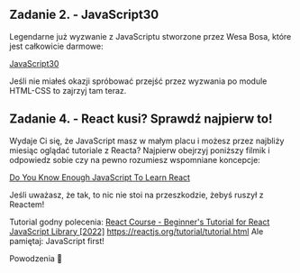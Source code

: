 ## Zadanie 2. - JavaScript30

Legendarne już wyzwanie z JavaScriptu stworzone przez Wesa Bosa, które jest całkowicie darmowe:

[JavaScript30](https://javascript30.com/)

Jeśli nie miałeś okazji spróbować przejść przez wyzwania po module HTML-CSS to zajrzyj tam teraz.

## Zadanie 4. - React kusi? Sprawdź najpierw to!

Wydaje Ci się, że JavaScript masz w małym placu i możesz przez najbliży miesiąc oglądać tutoriale z Reacta?
Najpierw obejrzyj poniższy filmik i odpowiedz sobie czy na pewno rozumiesz wspomniane koncepcje:

[Do You Know Enough JavaScript To Learn React](https://www.youtube.com/watch?v=JR9wsVYp8RQ)

Jeśli uważasz, że tak, to nic nie stoi na przeszkodzie, żebyś ruszył z Reactem!

Tutorial godny polecenia:
[React Course - Beginner's Tutorial for React JavaScript Library [2022]](https://www.youtube.com/watch?v=bMknfKXIFA8)
https://reactjs.org/tutorial/tutorial.html
Ale pamiętaj: JavaScript first!

Powodzenia 💪
